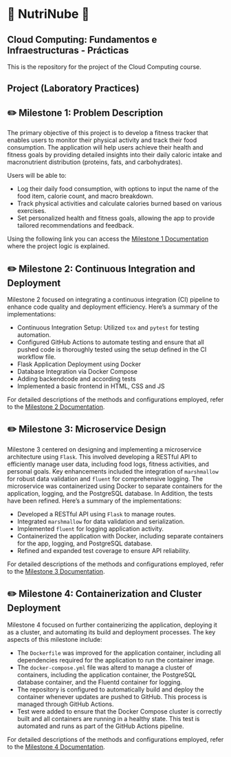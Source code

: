 # :apple: NutriNube :banana:

## Cloud Computing: Fundamentos e Infraestructuras - Prácticas

This is the repository for the project of the Cloud Computing course.

## Project (Laboratory Practices)

## :pencil2: Milestone 1: Problem Description

The primary objective of this project is to develop a fitness tracker that enables users to monitor their physical activity and track their food consumption. The application will help users achieve their health and fitness goals by providing detailed insights into their daily caloric intake and macronutrient distribution (proteins, fats, and carbohydrates). 

Users will be able to:

- Log their daily food consumption, with options to input the name of the food item, calorie count, and macro breakdown.
- Track physical activities and calculate calories burned based on various exercises.
- Set personalized health and fitness goals, allowing the app to provide tailored recommendations and feedback.

Using the following link you can access the [Milestone 1 Documentation](/documentation/milestone1/milestone1.md) where the project logic is explained.


## :pencil2: Milestone 2: Continuous Integration and Deployment

Milestone 2 focused on integrating a continuous integration (CI) pipeline to enhance code quality and deployment efficiency. Here’s a summary of the implementations:

- Continuous Integration Setup: Utilized `tox` and `pytest` for testing automation.
- Configured GitHub Actions to automate testing and ensure that all pushed code is thoroughly tested using the setup defined in the CI workflow file. 
- Flask Application Deployment using Docker
- Database Integration via Docker Compose
- Adding backendcode and according tests
- Implemented a basic frontend in HTML, CSS and JS

For detailed descriptions of the methods and configurations employed, refer to the [Milestone 2 Documentation](/documentation/milestone2/milestone2.md).


## :pencil2: Milestone 3: Microservice Design

Milestone 3 centered on designing and implementing a microservice architecture using `Flask`. This involved developing a RESTful API to efficiently manage user data, including food logs, fitness activities, and personal goals. Key enhancements included the integration of `marshmallow` for robust data validation and `fluent` for comprehensive logging. The microservice was containerized using Docker to separate containers for the application, logging, and the PostgreSQL database. In Addition, the tests have been refined. Here’s a summary of the implementations:
- Developed a RESTful API using `Flask` to manage routes. 
- Integrated `marshmallow` for data validation and serialization.
- Implemented `fluent` for logging application activity.
- Containerized the application with Docker, including separate containers for the app, logging, and PostgreSQL database.
- Refined and expanded test coverage to ensure API reliability.

For detailed descriptions of the methods and configurations employed, refer to the [Milestone 3 Documentation](/documentation/milestone3/milestone3.md).


## :pencil2: Milestone 4: Containerization and Cluster Deployment

Milestone 4 focused on further containerizing the application, deploying it as a cluster, and automating its build and deployment processes. The key aspects of this milestone include:

- The `Dockerfile` was improved for the application container, including all dependencies required for the application to run the container image.
- The `docker-compose.yml` file was alterd to manage a cluster of containers, including the application container, the PostgreSQL database container, and the Fluentd container for logging.
- The repository is configured to automatically build and deploy the container whenever updates are pushed to GitHub. This process is managed through GitHub Actions.
- Test were added to ensure that the Docker Compose cluster is correctly built and all containers are running in a healthy state. This test is automated and runs as part of the GitHub Actions pipeline.

For detailed descriptions of the methods and configurations employed, refer to the [Milestone 4 Documentation](/documentation/milestone4/milestone4.md).
